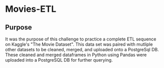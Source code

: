 # Movies-ETL
## Purpose
It was the purpose of this challenge to practice a complete ETL sequence on Kaggle's "The Movie Dataset". 
This data set was paired with mutliple other datasets to be cleaned, merged, and uploaded onto a PostgreSql DB. 
These cleaned and merged dataframes in Python using Pandas were uploaded into a PostgreSQL DB for further querying.
